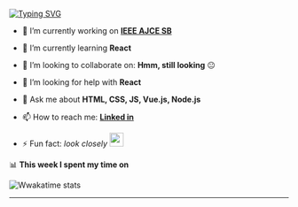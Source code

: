 <!-- <img width="100%" src="https://github.com/tonalmathew/svg-test/blob/main/test.svg"> -->
<!-- <h2 align="center">Hi there! <img src="https://media.giphy.com/media/hvRJCLFzcasrR4ia7z/giphy.gif" width="25px"> I'm Tonal..!</h2> -->
[![Typing SVG](https://readme-typing-svg.herokuapp.com?lines=HI%2C+I'm+Tonal;I'm+a+MEVN+Stack+Developer)](https://git.io/typing-svg)
<!--   <p align="center">
  <a href="https://www.linkedin.com/in/tonal-mathew/">Linked in</a> •
  <a href="https://twitter.com/mathewtonal">Twitter</a>
  </p>  -->


<!-- <p align="left"> <img src="https://komarev.com/ghpvc/?username=tonalmathew&label=Profile%20views&color=0e75b6&style=flat" alt="tonalmathew" /> </p> -->

- 🔭 I’m currently working on **[IEEE AJCE SB](https://github.com/ajceieee)**
- 🌱 I’m currently learning **React**
- 👯 I’m looking to collaborate on: **Hmm, still looking** :neutral_face:
- :thinking: I’m looking for help with **React**
- 💬 Ask me about **HTML, CSS, JS, Vue.js, Node.js**
- 📫 How to reach me: **[Linked in](https://www.linkedin.com/in/tonal-mathew-18a421170/)**
- ⚡ Fun fact: _look closely_ <img src="https://github.com/tonalmathew/tonalmathew/blob/master/src/images/oie_zAd2jZRtSWla.gif" width="25px">

  <!--<img width="100%" src="https://github.com/tonalmathew/svg-test/blob/main/test.svg">-->


📊 **This week I spent my time on**

![Wwakatime stats](https://github-readme-stats-taupe-two.vercel.app/api/wakatime?username=tonalmathew&hide_title=true&hide_border=true&langs_count=3)



<!-- <img align="center" alt="Tonal's github stats" src="https://github-readme-stats.tonalmathew.vercel.app/api?username=tonalmathew&show_icons=true&hide_border=true"/>
-->
---
<!--START_SECTION:waka-->
<!--END_SECTION:waka-->
